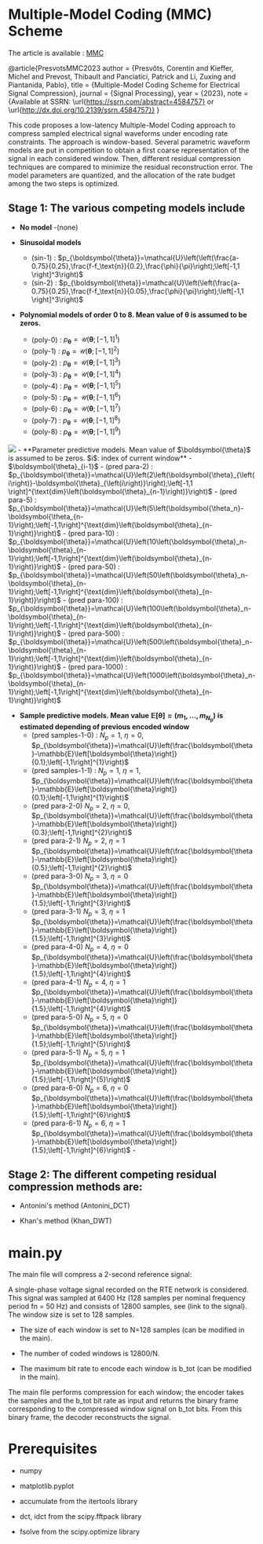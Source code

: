 # Multiple-Model Coding (MMC) Scheme

The article is available : [MMC](https://www.researchgate.net/publication/374226674_Multiple-Model_Coding_Scheme_for_Electrical_Signal_Compression)

@article{PresvotsMMC2023
  author = {Presvôts, Corentin and Kieffer, Michel and Prevost, Thibault and Panciatici, Patrick and Li, Zuxing and Piantanida, Pablo},
  title = {Multiple-Model Coding Scheme for Electrical Signal Compression},
  journal = {Signal Processing},
  year = {2023},
  note = {Available at SSRN: \url{https://ssrn.com/abstract=4584757} or \url{http://dx.doi.org/10.2139/ssrn.4584757}}
}

  
This code proposes a low-latency Multiple-Model Coding approach to compress sampled electrical signal
waveforms under encoding rate constraints. The approach is window-based. Several parametric waveform models
are put in competition to obtain a first coarse representation of the signal in each considered window. Then, different
residual compression techniques are compared to minimize the residual reconstruction error. The model parameters
are quantized, and the allocation of the rate budget among the two steps is optimized.


## Stage 1: The various competing models include


- **No model**
  -(none)

- **Sinusoidal models**
  - (sin-1) : $p_{\boldsymbol{\theta}}=\mathcal{U}\left(\left(\frac{a-0.75}{0.25},\frac{f-f_\text{n}}{0.2},\frac{\phi}{\pi}\right);\left[-1,1 \right]^3\right)$ 
  - (sin-2) : $p_{\boldsymbol{\theta}}=\mathcal{U}\left(\left(\frac{a-0.75}{0.25},\frac{f-f_\text{n}}{0.05},\frac{\phi}{\pi}\right);\left[-1,1 \right]^3\right)$


- **Polynomial models of order 0 to 8. Mean value of $\boldsymbol{\theta}$ is assumed to be zeros.**  
  - (poly-0) : $p_{\boldsymbol{\theta}}=\mathcal{U}\left(\boldsymbol{\theta};\left[-1,1\right]^{1}\right)$
  - (poly-1) : $p_{\boldsymbol{\theta}}=\mathcal{U}\left(\boldsymbol{\theta};\left[-1,1\right]^{2}\right)$
  - (poly-2) : $p_{\boldsymbol{\theta}}=\mathcal{U}\left(\boldsymbol{\theta};\left[-1,1\right]^{3}\right)$
  - (poly-3) : $p_{\boldsymbol{\theta}}=\mathcal{U}\left(\boldsymbol{\theta};\left[-1,1\right]^{4}\right)$
  - (poly-4) : $p_{\boldsymbol{\theta}}=\mathcal{U}\left(\boldsymbol{\theta};\left[-1,1\right]^{5}\right)$
  - (poly-5) : $p_{\boldsymbol{\theta}}=\mathcal{U}\left(\boldsymbol{\theta};\left[-1,1\right]^{6}\right)$
  - (poly-6) : $p_{\boldsymbol{\theta}}=\mathcal{U}\left(\boldsymbol{\theta};\left[-1,1\right]^{7}\right)$
  - (poly-7) : $p_{\boldsymbol{\theta}}=\mathcal{U}\left(\boldsymbol{\theta};\left[-1,1\right]^{8}\right)$
  - (poly-8) : $p_{\boldsymbol{\theta}}=\mathcal{U}\left(\boldsymbol{\theta};\left[-1,1\right]^{9}\right)$
 
<img src="https://render.githubusercontent.com/render/math?math=%5Cboldsymbol%7B%5Ctheta%7D_%7Bi-1%7D">    
- **Parameter predictive models. Mean value of $\boldsymbol{\theta}$ is assumed to be zeros. $i$: index of current window**
-   $\boldsymbol{\theta}_{i-1}$
  - (pred para-2) :  $p_{\boldsymbol{\theta}}=\mathcal{U}\left(2\left(\boldsymbol{\theta}_{\left(i\right)}-\boldsymbol{\theta}_{\left(i\right)}\right);\left[-1,1 \right]^{\text{dim}\left(\boldsymbol{\theta}_{n-1}\right)}\right)$
  - (pred para-5) :  $p_{\boldsymbol{\theta}}=\mathcal{U}\left(5\left(\boldsymbol{\theta_n}-\boldsymbol{\theta_{n-1}\right);\left[-1,1\right]^{\text{dim}\left(\boldsymbol{\theta}_{n-1}\right)}\right)$ 
  - (pred para-10) :  $p_{\boldsymbol{\theta}}=\mathcal{U}\left(10\left(\boldsymbol{\theta}_n-\boldsymbol{\theta}_{n-1}\right);\left[-1,1\right]^{\text{dim}\left(\boldsymbol{\theta}_{n-1}\right)}\right)$ 
  - (pred para-50) :  $p_{\boldsymbol{\theta}}=\mathcal{U}\left(50\left(\boldsymbol{\theta}_n-\boldsymbol{\theta}_{n-1}\right);\left[-1,1\right]^{\text{dim}\left(\boldsymbol{\theta}_{n-1}\right)}\right)$
  - (pred para-100) :  $p_{\boldsymbol{\theta}}=\mathcal{U}\left(100\left(\boldsymbol{\theta}_n-\boldsymbol{\theta}_{n-1}\right);\left[-1,1\right]^{\text{dim}\left(\boldsymbol{\theta}_{n-1}\right)}\right)$
  - (pred para-500) :  $p_{\boldsymbol{\theta}}=\mathcal{U}\left(500\left(\boldsymbol{\theta}_n-\boldsymbol{\theta}_{n-1}\right);\left[-1,1\right]^{\text{dim}\left(\boldsymbol{\theta}_{n-1}\right)}\right)$
  - (pred para-1000) :  $p_{\boldsymbol{\theta}}=\mathcal{U}\left(1000\left(\boldsymbol{\theta}_n-\boldsymbol{\theta}_{n-1}\right);\left[-1,1\right]^{\text{dim}\left(\boldsymbol{\theta}_{n-1}\right)}\right)$
 
    
- **Sample predictive models. Mean value $\mathbb{E}\left[\boldsymbol{\theta}\right]=\left(m_1,\dots,m_{N_\text{p}}\right)$ is estimated depending of previous encoded window**
  - (pred samples-1-0) : $N_p=1$, $\eta=0$,  $p_{\boldsymbol{\theta}}=\mathcal{U}\left(\frac{\boldsymbol{\theta}-\mathbb{E}\left[\boldsymbol{\theta}\right]}{0.1};\left[-1,1\right]^{1}\right)$
  - (pred samples-1-1) : $N_p=1$, $\eta=1$,  $p_{\boldsymbol{\theta}}=\mathcal{U}\left(\frac{\boldsymbol{\theta}-\mathbb{E}\left[\boldsymbol{\theta}\right]}{0.1};\left[-1,1\right]^{1}\right)$
  - (pred para-2-0) $N_p=2$, $\eta=0$, $p_{\boldsymbol{\theta}}=\mathcal{U}\left(\frac{\boldsymbol{\theta}-\mathbb{E}\left[\boldsymbol{\theta}\right]}{0.3};\left[-1,1\right]^{2}\right)$
  - (pred para-2-1) $N_p=2$, $\eta=1$ $p_{\boldsymbol{\theta}}=\mathcal{U}\left(\frac{\boldsymbol{\theta}-\mathbb{E}\left[\boldsymbol{\theta}\right]}{0.5};\left[-1,1\right]^{2}\right)$
  - (pred para-3-0) $N_p=3$, $\eta=0$ $p_{\boldsymbol{\theta}}=\mathcal{U}\left(\frac{\boldsymbol{\theta}-\mathbb{E}\left[\boldsymbol{\theta}\right]}{1.5};\left[-1,1\right]^{3}\right)$
  - (pred para-3-1) $N_p=3$, $\eta=1$ $p_{\boldsymbol{\theta}}=\mathcal{U}\left(\frac{\boldsymbol{\theta}-\mathbb{E}\left[\boldsymbol{\theta}\right]}{1.5};\left[-1,1\right]^{3}\right)$
  - (pred para-4-0) $N_p=4$, $\eta=0$  $p_{\boldsymbol{\theta}}=\mathcal{U}\left(\frac{\boldsymbol{\theta}-\mathbb{E}\left[\boldsymbol{\theta}\right]}{1.5};\left[-1,1\right]^{4}\right)$
  - (pred para-4-1) $N_p=4$, $\eta=1$  $p_{\boldsymbol{\theta}}=\mathcal{U}\left(\frac{\boldsymbol{\theta}-\mathbb{E}\left[\boldsymbol{\theta}\right]}{1.5};\left[-1,1\right]^{4}\right)$
  - (pred para-5-0) $N_p=5$, $\eta=0$  $p_{\boldsymbol{\theta}}=\mathcal{U}\left(\frac{\boldsymbol{\theta}-\mathbb{E}\left[\boldsymbol{\theta}\right]}{1.5};\left[-1,1\right]^{5}\right)$
  - (pred para-5-1) $N_p=5$, $\eta=1$  $p_{\boldsymbol{\theta}}=\mathcal{U}\left(\frac{\boldsymbol{\theta}-\mathbb{E}\left[\boldsymbol{\theta}\right]}{1.5};\left[-1,1\right]^{5}\right)$
  - (pred para-6-0) $N_p=6$, $\eta=0$  $p_{\boldsymbol{\theta}}=\mathcal{U}\left(\frac{\boldsymbol{\theta}-\mathbb{E}\left[\boldsymbol{\theta}\right]}{1.5};\left[-1,1\right]^{6}\right)$
  - (pred para-6-1) $N_p=6$, $\eta=1$  $p_{\boldsymbol{\theta}}=\mathcal{U}\left(\frac{\boldsymbol{\theta}-\mathbb{E}\left[\boldsymbol{\theta}\right]}{1.5};\left[-1,1\right]^{6}\right)$
              - 
## Stage 2: The different competing residual compression methods are:

- Antonini's method (Antonini_DCT)


- Khan's method (Khan_DWT)



# main.py
The main file will compress a 2-second reference signal:

A single-phase voltage signal recorded on the RTE network is considered. This signal was sampled at
6400 Hz (128 samples per nominal frequency period fn = 50 Hz) and consists of 12800 samples, see (link to the signal). The window size is set to 128 samples.

- The size of each window is set to N=128 samples (can be modified in the main).


- The number of coded windows is 12800/N.


- The maximum bit rate to encode each window is b_tot (can be modified in the main).

The main file performs compression for each window; the encoder takes the samples and the b_tot bit rate as input and returns the binary frame corresponding to the compressed window signal on b_tot bits.
From this binary frame, the decoder reconstructs the signal.



# Prerequisites

- numpy


- matplotlib.pyplot


- accumulate from the itertools library


- dct, idct from the scipy.fftpack library


- fsolve from the scipy.optimize library
